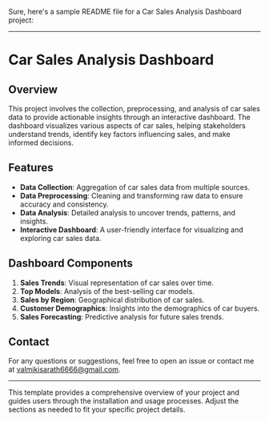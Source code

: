 Sure, here's a sample README file for a Car Sales Analysis Dashboard project:

---

# Car Sales Analysis Dashboard

## Overview

This project involves the collection, preprocessing, and analysis of car sales data to provide actionable insights through an interactive dashboard. The dashboard visualizes various aspects of car sales, helping stakeholders understand trends, identify key factors influencing sales, and make informed decisions.

## Features

- **Data Collection**: Aggregation of car sales data from multiple sources.
- **Data Preprocessing**: Cleaning and transforming raw data to ensure accuracy and consistency.
- **Data Analysis**: Detailed analysis to uncover trends, patterns, and insights.
- **Interactive Dashboard**: A user-friendly interface for visualizing and exploring car sales data.

## Dashboard Components

1. **Sales Trends**: Visual representation of car sales over time.
2. **Top Models**: Analysis of the best-selling car models.
3. **Sales by Region**: Geographical distribution of car sales.
4. **Customer Demographics**: Insights into the demographics of car buyers.
5. **Sales Forecasting**: Predictive analysis for future sales trends.

## Contact

For any questions or suggestions, feel free to open an issue or contact me at valmikisarath6666@gmail.com.

---

This template provides a comprehensive overview of your project and guides users through the installation and usage processes. Adjust the sections as needed to fit your specific project details.
